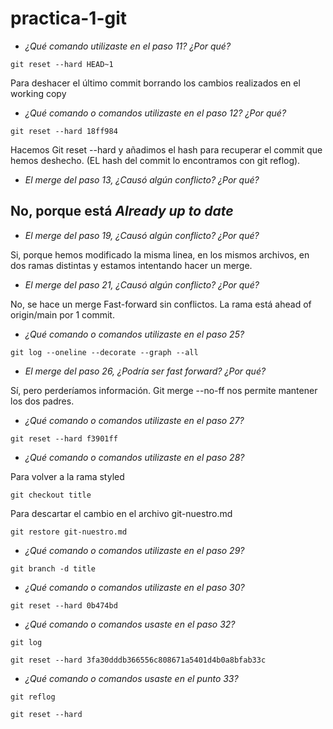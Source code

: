 # practica-1-git

- *¿Qué comando utilizaste en el paso 11? ¿Por qué?*
```
git reset --hard HEAD~1
```
Para deshacer el último commit borrando los cambios realizados en el working copy

- *¿Qué comando o comandos utilizaste en el paso 12? ¿Por qué?*

```
git reset --hard 18ff984
```
Hacemos Git reset --hard y añadimos el hash para recuperar el commit que hemos deshecho. (EL hash del commit lo encontramos con git reflog).

- *El merge del paso 13, ¿Causó algún conflicto? ¿Por qué?*

No, porque está *Already up to date*
- 
- *El merge del paso 19, ¿Causó algún conflicto? ¿Por qué?*

Si, porque hemos modificado la misma linea, en los mismos archivos, en dos ramas distintas y estamos intentando hacer un merge.

- *El merge del paso 21, ¿Causó algún conflicto? ¿Por qué?*

No, se hace un merge Fast-forward sin conflictos. La rama está ahead of origin/main por 1 commit.

- *¿Qué comando o comandos utilizaste en el paso 25?*

```
git log --oneline --decorate --graph --all
```

- *El merge del paso 26, ¿Podría ser fast forward? ¿Por qué?*

Sí, pero perderíamos información. Git merge --no-ff nos permite mantener los dos padres.

- *¿Qué comando o comandos utilizaste en el paso 27?*

```
git reset --hard f3901ff
```
 
- *¿Qué comando o comandos utilizaste en el paso 28?*

Para volver a la rama styled
```
git checkout title
```
Para descartar el cambio en el archivo git-nuestro.md
```
git restore git-nuestro.md
```

- *¿Qué comando o comandos utilizaste en el paso 29?*

```
git branch -d title
```

- *¿Qué comando o comandos utilizaste en el paso 30?*

```
git reset --hard 0b474bd
```
 
- *¿Qué comando o comandos usaste en el paso 32?*

```
git log
```

```
git reset --hard 3fa30dddb366556c808671a5401d4b0a8bfab33c
```
- *¿Qué comando o comandos usaste en el punto 33?*
```
git reflog
```

```
git reset --hard 
```

